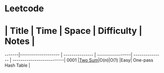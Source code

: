 # Leetcode

  #    | Title               |  Time           |  Space           | Difficulty           | Notes                  | 
-------|-------------------- | --------------- | -----------------| ---------------   | --------------------------|
 0001  |[Two Sum](https://leetcode.com/problems/two-sum/)|O(n)|O(1) |Easy| One-pass Hash Table           |
